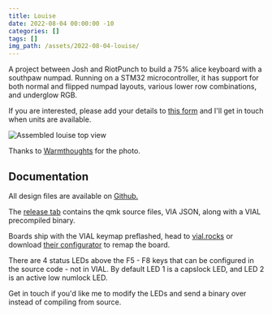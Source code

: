 ```yaml
---
title: Louise
date: 2022-08-04 00:00:00 -10
categories: []
tags: []
img_path: /assets/2022-08-04-louise/
---
```


A project between Josh and RiotPunch to build a 75% alice keyboard with a southpaw numpad.
Running on a STM32 microcontroller, it has support for both normal and flipped numpad layouts, various lower row combinations, and underglow RGB.

If you are interested, please add your details to [this form](https://forms.gle/jLW8V1EFUo1Jyc2c7) and I'll get in touch when units are available.

![Assembled louise top view](louise-warm.jpg)

Thanks to [Warmthoughts](https://www.twitch.tv/warmthoughts) for the photo.

## Documentation

All design files are available on [Github.](https://github.com/joshajohnson/louise)

The [release tab](https://github.com/joshajohnson/louise/releases/tag/r0.2) contains the qmk source files, VIA JSON, along with a VIAL precompiled binary.

Boards ship with the VIAL keymap preflashed, head to [vial.rocks](https://vial.rocks/) or download [their configurator](https://get.vial.today/) to remap the board.

There are 4 status LEDs above the F5 - F8 keys that can be configured in the source code - not in VIAL.
By default LED 1 is a capslock LED, and LED 2 is an active low numlock LED.

Get in touch if you'd like me to modify the LEDs and send a binary over instead of compiling from source.